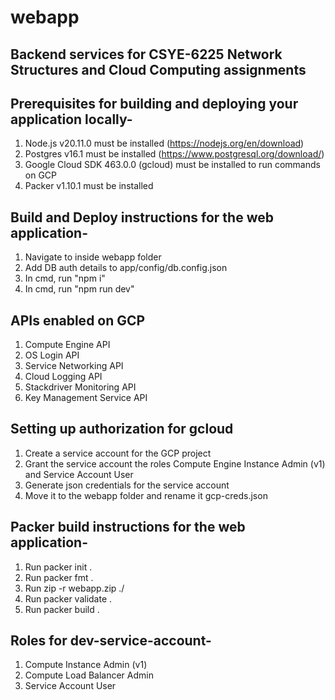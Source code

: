 # webapp

## Backend services for CSYE-6225 Network Structures and Cloud Computing assignments

## Prerequisites for building and deploying your application locally-  
1) Node.js v20.11.0 must be installed (https://nodejs.org/en/download)  
2) Postgres v16.1 must be installed (https://www.postgresql.org/download/)  
3) Google Cloud SDK 463.0.0 (gcloud) must be installed to run commands on GCP
4) Packer v1.10.1 must be installed

## Build and Deploy instructions for the web application-
1) Navigate to inside webapp folder
2) Add DB auth details to app/config/db.config.json
3) In cmd, run "npm i"
4) In cmd, run "npm run dev"

## APIs enabled on GCP
1) Compute Engine API
2) OS Login API
3) Service Networking API
4) Cloud Logging API
5) Stackdriver Monitoring API
6) Key Management Service API

## Setting up authorization for gcloud
1) Create a service account for the GCP project
2) Grant the service account the roles Compute Engine Instance Admin (v1) and Service Account User
3) Generate json credentials for the service account
4) Move it to the webapp folder and rename it gcp-creds.json

## Packer build  instructions for the web application-
1) Run packer init .
2) Run packer fmt .
3) Run zip -r webapp.zip ./
4) Run packer validate .
5) Run packer build .

## Roles for dev-service-account-
1) Compute Instance Admin (v1)
2) Compute Load Balancer Admin
3) Service Account User
